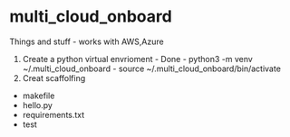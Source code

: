 # multi_cloud_onboard
Things and stuff - works with AWS,Azure


1. Create a python virtual envrioment - Done - python3 -m venv ~/.multi_cloud_onboard  - source ~/.multi_cloud_onboard/bin/activate
2. Creat scaffolfing
* makefile
* hello.py
* requirements.txt
* test